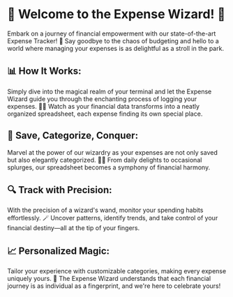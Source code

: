 # 🌟 Welcome to the Expense Wizard! 🌟

Embark on a journey of financial empowerment with our state-of-the-art Expense Tracker! 🚀 Say goodbye to the chaos of budgeting and hello to a world where managing your expenses is as delightful as a stroll in the park.

## 📊 How It Works:
Simply dive into the magical realm of your terminal and let the Expense Wizard guide you through the enchanting process of logging your expenses. 🧙‍♂️ Watch as your financial data transforms into a neatly organized spreadsheet, each expense finding its own special place.

## 💸 Save, Categorize, Conquer:
Marvel at the power of our wizardry as your expenses are not only saved but also elegantly categorized. 🎩✨ From daily delights to occasional splurges, our spreadsheet becomes a symphony of financial harmony.

## 🔍 Track with Precision:
With the precision of a wizard's wand, monitor your spending habits effortlessly. 🪄 Uncover patterns, identify trends, and take control of your financial destiny—all at the tip of your fingers.

## 📈 Personalized Magic:
Tailor your experience with customizable categories, making every expense uniquely yours. 🎨 The Expense Wizard understands that each financial journey is as individual as a fingerprint, and we're here to celebrate yours!
